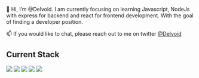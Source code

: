 👋 Hi, I’m @Delvoid. I am currently focusing on learning Javascript, NodeJs with express for backend and react for frontend development. With the goal of finding a developer position.

📫 If you would like to chat, please reach out to me on twitter <a href="http://www.twitter.com/Delvoid">@Delvoid</a> 

## Current Stack

<img src="https://img.shields.io/badge/HTML5-E34F26?logo=HTML5&logoColor=white&style=for-the-badge"> <img src="https://img.shields.io/badge/CSS3-1572B6?logo=CSS3&logoColor=white&style=for-the-badge"> <img src="https://img.shields.io/badge/JavaScript-F7DF1E?logo=JavaScript&logoColor=black&style=for-the-badge"> <img src="https://img.shields.io/badge/React-61DAFB?logo=React&logoColor=black&style=for-the-badge" >
<img src="https://img.shields.io/badge/NodeJs-3c873a?logo=nodedotjs&logoColor=black&style=for-the-badge">
